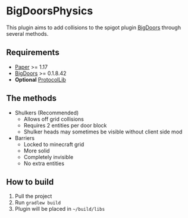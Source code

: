 # BigDoorsPhysics

This plugin aims to add collisions to the spigot plugin [BigDoors](https://www.spigotmc.org/resources/big-doors.58669/) through several methods.

## Requirements
- [Paper](https://papermc.io/) >= 1.17
- [BigDoors](https://www.spigotmc.org/resources/big-doors.58669/) >= 0.1.8.42
- **Optional** [ProtocolLib](https://www.spigotmc.org/resources/protocollib.1997/)
## The methods
- Shulkers (Recommended)
    - Allows off grid collisions
    - Requires 2 entities per door block
    - Shulker heads may sometimes be visible without client side mod
- Barriers
    - Locked to minecraft grid
    - More solid
    - Completely invisible
    - No extra entities
 
 ## How to build
 1. Pull the project
 2. Run `gradlew build`
 3. Plugin will be placed in `~/build/libs`
